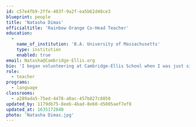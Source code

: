 ```yaml
---
id: c57e4fb9-2ffe-403f-9a2f-ea5b62d48ce3
blueprint: people
title: 'Natasha Dimas'
officialtitle: 'Rainbow Orange Co-Head Teacher'
education:
  -
    name_of_institution: 'B.A. University of Massachusetts'
    type: institution
    enabled: true
email: Natasha@Cambridge-Ellis.org
bio: 'I began volunteering at Cambridge-Ellis School when I was just sixteen years old! The field of early education immediately felt like home. Since then, I have worked with children from ages 0-6 in and out of the classroom. In 2019, I earned a BA from UMASS Boston, with a degree in Early education and a concentration in Inclusive Settings. My positive energy and creative nature allows me to provide an inspiring environment that fosters self-confidence, creativity and curiosity through play. Outside of school, I enjoys going to the beach, creating art, and hanging out with my bearded dragon Chili!'
role:
  - teacher
programs:
  - language
classrooms:
  - a289ada5-75ed-4478-a0ac-457b827c8850
updated_by: 1179db75-8eeb-4bad-8e60-d5005aef7ef8
updated_at: 1635172840
photo: 'Natasha Dimas.jpg'
---
```

